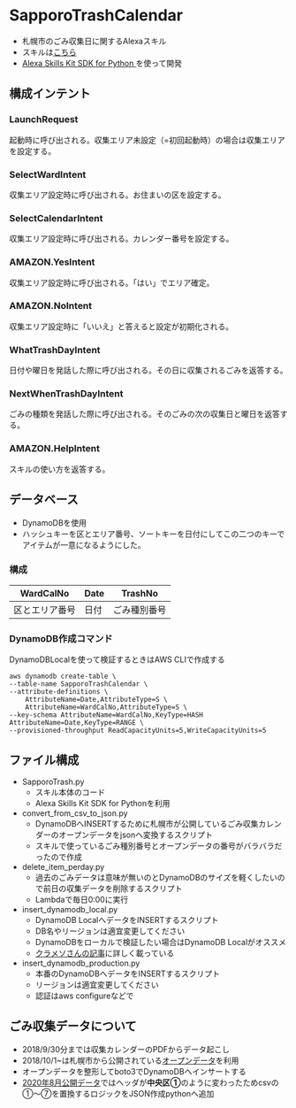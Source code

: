 # SapporoTrashCalendar
- 札幌市のごみ収集日に関するAlexaスキル
- スキルは[こちら](https://www.amazon.co.jp/mongamae-nioh-%E6%9C%AD%E5%B9%8C%E3%81%94%E3%81%BF%E3%81%AA%E3%81%92%E3%82%AB%E3%83%AC%E3%83%B3%E3%83%80%E3%83%BC/dp/B07GP7XFBW/ref=sr_1_1?s=digital-skills&ie=UTF8&qid=1537202805&sr=1-1&keywords=%E6%9C%AD%E5%B9%8C)
- [Alexa Skills Kit SDK for Python ](https://github.com/alexa-labs/alexa-skills-kit-sdk-for-python)を使って開発

## 構成インテント
### LaunchRequest

起動時に呼び出される。収集エリア未設定（=初回起動時）の場合は収集エリアを設定する。

### SelectWardIntent

収集エリア設定時に呼び出される。お住まいの区を設定する。

### SelectCalendarIntent
収集エリア設定時に呼び出される。カレンダー番号を設定する。

### AMAZON.YesIntent
収集エリア設定時に呼び出される。「はい」でエリア確定。

### AMAZON.NoIntent
収集エリア設定時に「いいえ」と答えると設定が初期化される。

### WhatTrashDayIntent
日付や曜日を発話した際に呼び出される。その日に収集されるごみを返答する。

### NextWhenTrashDayIntent
ごみの種類を発話した際に呼び出される。そのごみの次の収集日と曜日を返答する。

### AMAZON.HelpIntent
スキルの使い方を返答する。

## データベース
- DynamoDBを使用
- ハッシュキーを区とエリア番号、ソートキーを日付にしてこの二つのキーでアイテムが一意になるようにした。

### 構成
| WardCalNo | Date | TrashNo |
----|----|----|
| 区とエリア番号 | 日付 | ごみ種別番号 |

### DynamoDB作成コマンド
DynamoDBLocalを使って検証するときはAWS CLIで作成する

```
aws dynamodb create-table \
--table-name SapporoTrashCalendar \
--attribute-definitions \
    AttributeName=Date,AttributeType=S \
    AttributeName=WardCalNo,AttributeType=S \
--key-schema AttributeName=WardCalNo,KeyType=HASH AttributeName=Date,KeyType=RANGE \
--provisioned-throughput ReadCapacityUnits=5,WriteCapacityUnits=5
```

## ファイル構成
- SapporoTrash.py
  - スキル本体のコード
  - Alexa Skills Kit SDK for Pythonを利用
- convert_from_csv_to_json.py
  - DynamoDBへINSERTするために札幌市が公開しているごみ収集カレンダーのオープンデータをjsonへ変換するスクリプト
  - スキルで使っているごみ種別番号とオープンデータの番号がバラバラだったので作成
- delete_item_perday.py
  - 過去のごみデータは意味が無いのとDynamoDBのサイズを軽くしたいので前日の収集データを削除するスクリプト
  - Lambdaで毎日0:00に実行
- insert_dynamodb_local.py
  - DynamoDB LocalへデータをINSERTするスクリプト
  - DB名やリージョンは適宜変更してください
  - DynamoDBをローカルで検証したい場合はDynamoDB Localがオススメ
  - [クラメソさんの記事](https://dev.classmethod.jp/etc/try_dynamodb_local/)に詳しく載っている
- insert_dynamodb_production.py
  - 本番のDynamoDBへデータをINSERTするスクリプト
  - リージョンは適宜変更してください
  - 認証はaws configureなどで
  


## ごみ収集データについて
- 2018/9/30分までは収集カレンダーのPDFからデータ起こし
- 2018/10/1~は札幌市から公開されている[オープンデータ](https://ckan.pf-sapporo.jp/dataset/garbage_collection_calendar)を利用
- オープンデータを整形してboto3でDynamoDBへインサートする
- [2020年8月公開データ](https://ckan.pf-sapporo.jp/dataset/garbage_collection_calendar/resource/3e7862c1-c9df-4b21-b6cf-aca9b89e60c6)ではヘッダが**中央区①**のように変わったためcsvの①〜⑦を置換するロジックをJSON作成pythonへ追加

